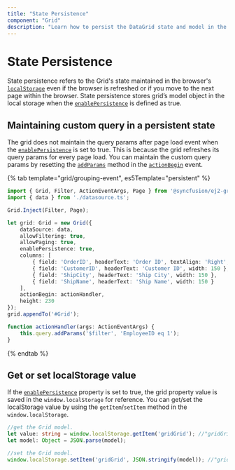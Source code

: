 ```yaml
---
title: "State Persistence"
component: "Grid"
description: "Learn how to persist the DataGrid state and model in the browser’s local storage."
---
```


# State Persistence

State persistence refers to the Grid's state maintained in the browser's [`localStorage`](https://www.w3schools.com/html/html5_webstorage.asp#) even if the browser is refreshed or if you move to the next page within the browser.
State persistence stores grid’s model object in the local storage when the [`enablePersistence`](../api/grid/#enablepersistence) is defined as true.

## Maintaining custom query in a persistent state

The grid does not maintain the query params after page load event when the [`enablePersistence`](../api/grid/#enablepersistence) is set to true. This is because the grid refreshes its query params for every page load. You can maintain the custom query params by resetting the [`addParams`](../api/data/query/#addparams) method in the [`actionBegin`](../api/grid/#actionbegin) event.

{% tab template="grid/grouping-event", es5Template="persistent" %}

```typescript
import { Grid, Filter, ActionEventArgs, Page } from '@syncfusion/ej2-grids';
import { data } from './datasource.ts';

Grid.Inject(Filter, Page);

let grid: Grid = new Grid({
    dataSource: data,
    allowFiltering: true,
    allowPaging: true,
    enablePersistence: true,
    columns: [
        { field: 'OrderID', headerText: 'Order ID', textAlign: 'Right', width: 120 },
        { field: 'CustomerID', headerText: 'Customer ID', width: 150 },
        { field: 'ShipCity', headerText: 'Ship City', width: 150 },
        { field: 'ShipName', headerText: 'Ship Name', width: 150 }
    ],
    actionBegin: actionHandler,
    height: 230
});
grid.appendTo('#Grid');

function actionHandler(args: ActionEventArgs) {
    this.query.addParams('$filter', 'EmployeeID eq 1');
}

```

{% endtab %}

## Get or set localStorage value

If the [`enablePersistence`](../api/grid/#enablepersistence-) property is set to true, the grid property value is saved in the `window.localStorage` for reference. You can get/set the localStorage value by using the `getItem`/`setItem` method in the `window.localStorage`.

```typescript
//get the Grid model.
let value: string = window.localStorage.getItem('gridGrid'); //"gridGrid" is component name + component id.
let model: Object = JSON.parse(model);

```

```typescript
//set the Grid model.
window.localStorage.setItem('gridGrid', JSON.stringify(model)); //"gridGrid" is component name + component id.

```